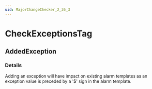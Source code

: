 ```yaml
---
uid: MajorChangeChecker_2_36_3
---
```


# CheckExceptionsTag

## AddedException

<!-- Description, Properties, ... sections are auto-generated. -->
<!-- REPLACE ME AUTO-GENERATION -->

### Details

Adding an exception will have impact on existing alarm templates as an exception value is preceded by a '$' sign in the alarm template.

<!-- Uncomment to add example code -->
<!--### Example code-->
